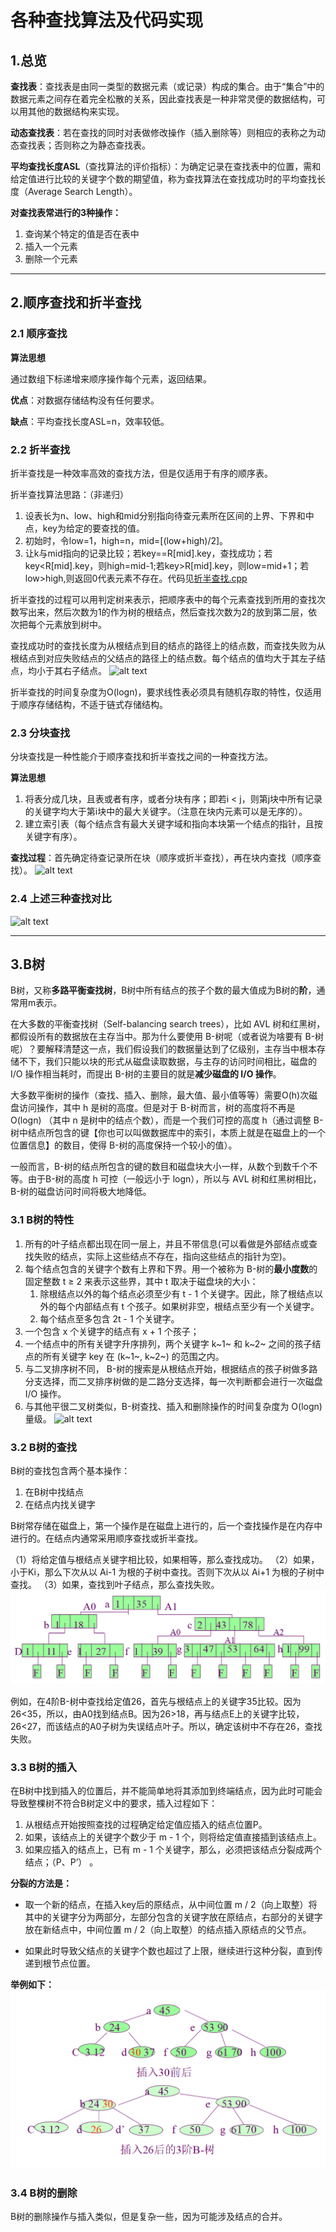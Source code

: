 # 各种查找算法及代码实现

## 1.总览

**查找表**：查找表是由同一类型的数据元素（或记录）构成的集合。由于“集合”中的数据元素之间存在着完全松散的关系，因此查找表是一种非常灵便的数据结构，可以用其他的数据结构来实现。

**动态查找表**：若在查找的同时对表做修改操作（插入删除等）则相应的表称之为动态查找表；否则称之为静态查找表。

**平均查找长度ASL**（查找算法的评价指标）：为确定记录在查找表中的位置，需和给定值进行比较的关键字个数的期望值，称为查找算法在查找成功时的平均查找长度（Average Search Length）。

**对查找表常进行的3种操作：**
1. 查询某个特定的值是否在表中
2. 插入一个元素
3. 删除一个元素
---
## 2.顺序查找和折半查找

### 2.1 顺序查找

**算法思想**

通过数组下标递增来顺序操作每个元素，返回结果。

**优点**：对数据存储结构没有任何要求。

**缺点**：平均查找长度ASL=n，效率较低。

### 2.2 折半查找

折半查找是一种效率高效的查找方法，但是仅适用于有序的顺序表。

折半查找算法思路：（非递归）

1. 设表长为n、low、high和mid分别指向待查元素所在区间的上界、下界和中点，key为给定的要查找的值。
2. 初始时，令low=1，high=n，mid=[(low+high)/2]。
3. 让k与mid指向的记录比较；若key==R[mid].key，查找成功；若key<R[mid].key，则high=mid-1;若key>R[mid].key，则low=mid+1；若low>high,则返回0代表元素不存在。代码见[折半查找.cpp](折半查找.cpp)

折半查找的过程可以用判定树来表示，把顺序表中的每个元素查找到所用的查找次数写出来，然后次数为1的作为树的根结点，然后查找次数为2的放到第二层，依次把每个元素放到树中。

查找成功时的查找长度为从根结点到目的结点的路径上的结点数，而查找失败为从根结点到对应失败结点的父结点的路径上的结点数。每个结点的值均大于其左子结点，均小于其右子结点。
![alt text](https://img-blog.csdnimg.cn/20200427202441822.png?x-oss-process=image/watermark,type_ZmFuZ3poZW5naGVpdGk,shadow_10,text_aHR0cHM6Ly9ibG9nLmNzZG4ubmV0L3dlaXhpbl80NjczMzQ0Mg==,size_16,color_FFFFFF,t_70)

折半查找的时间复杂度为O(logn)，要求线性表必须具有随机存取的特性，仅适用于顺序存储结构，不适于链式存储结构。

### 2.3 分块查找

分块查找是一种性能介于顺序查找和折半查找之间的一种查找方法。

**算法思想**

1. 将表分成几块，且表或者有序，或者分块有序；即若i < j，则第j块中所有记录的关键字均大于第i块中的最大关键字。（注意在块内元素可以是无序的）。
2. 建立索引表（每个结点含有最大关键字域和指向本块第一个结点的指针，且按关键字有序）。

**查找过程**：首先确定待查记录所在块（顺序或折半查找），再在块内查找（顺序查找）。
![alt text](https://img-blog.csdnimg.cn/47f709bfc2084ffe8f944480a906915a.png)

### 2.4 上述三种查找对比
![alt text](https://img-blog.csdnimg.cn/72c32d9944ef463889185f44c3d49e5e.png)

---

## 3.B树

B树，又称**多路平衡查找树**，B树中所有结点的孩子个数的最大值成为B树的**阶**，通常用m表示。

在大多数的平衡查找树（Self-balancing search trees），比如 AVL 树和红黑树，都假设所有的数据放在主存当中。那为什么要使用 B-树呢（或者说为啥要有 B-树呢）？要解释清楚这一点，我们假设我们的数据量达到了亿级别，主存当中根本存储不下，我们只能以块的形式从磁盘读取数据，与主存的访问时间相比，磁盘的 I/O 操作相当耗时，而提出 B-树的主要目的就是**减少磁盘的 I/O 操作**。

大多数平衡树的操作（查找、插入、删除，最大值、最小值等等）需要O(h)次磁盘访问操作，其中 h 是树的高度。但是对于 B-树而言，树的高度将不再是 O(logn) （其中 n 是树中的结点个数），而是一个我们可控的高度 h（通过调整 B-树中结点所包含的键【你也可以叫做数据库中的索引，本质上就是在磁盘上的一个位置信息】的数目，使得 B-树的高度保持一个较小的值）。

一般而言，B-树的结点所包含的键的数目和磁盘块大小一样，从数个到数千个不等。由于B-树的高度 h 可控（一般远小于 logn），所以与 AVL 树和红黑树相比，B-树的磁盘访问时间将极大地降低。

### 3.1 B树的特性

1. 所有的叶子结点都出现在同一层上，并且不带信息(可以看做是外部结点或查找失败的结点，实际上这些结点不存在，指向这些结点的指针为空)。
2. 每个结点包含的关键字个数有上界和下界。用一个被称为 B-树的**最小度数**的固定整数 t ≥ 2 来表示这些界，其中 t 取决于磁盘块的大小：
   1. 除根结点以外的每个结点必须至少有 t - 1 个关键字。因此，除了根结点以外的每个内部结点有 t 个孩子。如果树非空，根结点至少有一个关键字。
   2. 每个结点至多包含 2t - 1 个关键字。
3. 一个包含 x 个关键字的结点有 x + 1 个孩子；
4. 一个结点中的所有关键字升序排列，两个关键字 k~1~ 和 k~2~ 之间的孩子结点的所有关键字 key 在 (k~1~, k~2~) 的范围之内。
5. 与二叉排序树不同， B-树的搜索是从根结点开始，根据结点的孩子树做多路分支选择，而二叉排序树做的是二路分支选择，每一次判断都会进行一次磁盘 I/O 操作。
6. 与其他平很二叉树类似，B-树查找、插入和删除操作的时间复杂度为 O(logn) 量级。
![alt text](https://cdn.acwing.com/media/article/image/2022/02/16/150576_ad9a775d8e-1.png)

### 3.2 B树的查找

B树的查找包含两个基本操作：

1. 在B树中找结点
2. 在结点内找关键字

B树常存储在磁盘上，第一个操作是在磁盘上进行的，后一个查找操作是在内存中进行的。在结点内通常采用顺序查找或折半查找。

（1）将给定值与根结点关键字相比较，如果相等，那么查找成功。
（2）如果，小于Ki，那么下次从以 Ai-1 为根的子树中查找。否则下次从以 Ai+1 为根的子树中查找。
（3）如果，查找到叶子结点，那么查找失败。
![alt text](image.png)

例如，在4阶B-树中查找给定值26，首先与根结点上的关键字35比较。因为26<35，所以，由A0找到结点B。因为26>18，再与结点E上的关键字比较，26<27，而该结点的A0子树为失误结点叶子。所以，确定该树中不存在26，查找失败。

### 3.3 B树的插入

在B树中找到插入的位置后，并不能简单地将其添加到终端结点，因为此时可能会导致整棵树不符合B树定义中的要求，插入过程如下：

1. 从根结点开始按照查找的过程确定给定值应插入的结点位置P。
2. 如果，该结点上的关键字个数少于 m - 1 个，则将给定值直接插到该结点上。
3. 如果应插入的结点上，已有 m - 1 个关键字，那么，必须把该结点分裂成两个结点；（P、P’） 。

**分裂的方法是：**

- 取一个新的结点，在插入key后的原结点，从中间位置 m / 2（向上取整）将其中的关键字分为两部分，左部分包含的关键字放在原结点，右部分的关键字放在新结点中，中间位置 m / 2（向上取整）的结点插入原结点的父节点。

- 如果此时导致父结点的关键字个数也超过了上限，继续进行这种分裂，直到传递到根节点位置。

**举例如下：**
![alt text](image-1.png)

### 3.4 B树的删除

B树的删除操作与插入类似，但是复杂一些，因为可能涉及结点的合并。